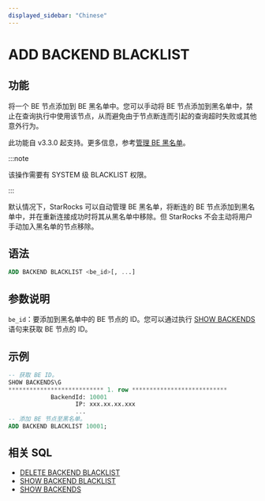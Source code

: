 ```yaml
---
displayed_sidebar: "Chinese"
---
```


# ADD BACKEND BLACKLIST

## 功能

将一个 BE 节点添加到 BE 黑名单中。您可以手动将 BE 节点添加到黑名单中，禁止在查询执行中使用该节点，从而避免由于节点断连而引起的查询超时失败或其他意外行为。

此功能自 v3.3.0 起支持。更多信息，参考[管理 BE 黑名单](../../../administration/management/BE_blacklist.md)。

:::note

该操作需要有 SYSTEM 级 BLACKLIST 权限。

:::

默认情况下，StarRocks 可以自动管理 BE 黑名单，将断连的 BE 节点添加到黑名单中，并在重新连接成功时将其从黑名单中移除。但 StarRocks 不会主动将用户手动加入黑名单的节点移除。

## 语法

```SQL
ADD BACKEND BLACKLIST <be_id>[, ...]
```

## 参数说明

`be_id`：要添加到黑名单中的 BE 节点的 ID。您可以通过执行 [SHOW BACKENDS](./SHOW_BACKENDS.md) 语句来获取 BE 节点的 ID。

## 示例

```SQL
-- 获取 BE ID。
SHOW BACKENDS\G
*************************** 1. row ***************************
            BackendId: 10001
                   IP: xxx.xx.xx.xxx
                   ...
-- 添加 BE 节点至黑名单。
ADD BACKEND BLACKLIST 10001;
```

## 相关 SQL

- [DELETE BACKEND BLACKLIST](./DELETE_BACKEND_BLACKLIST.md)
- [SHOW BACKEND BLACKLIST](./SHOW_BACKEND_BLACKLIST.md)
- [SHOW BACKENDS](./SHOW_BACKENDS.md)

